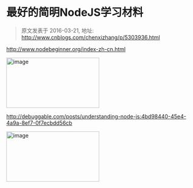 # 最好的简明NodeJS学习材料 
> 原文发表于 2016-03-21, 地址: http://www.cnblogs.com/chenxizhang/p/5303936.html 


<p><a title="http://www.nodebeginner.org/index-zh-cn.html" href="http://www.nodebeginner.org/index-zh-cn.html">http://www.nodebeginner.org/index-zh-cn.html</a></p> <p><a href="http://images2015.cnblogs.com/blog/9072/201603/9072-20160321214151042-1155246839.png"><img title="image" border="0" alt="image" src="http://images2015.cnblogs.com/blog/9072/201603/9072-20160321214152011-715631077.png" width="244" height="132"></a></p> <p><a title="http://debuggable.com/posts/understanding-node-js:4bd98440-45e4-4a9a-8ef7-0f7ecbdd56cb" href="http://debuggable.com/posts/understanding-node-js:4bd98440-45e4-4a9a-8ef7-0f7ecbdd56cb">http://debuggable.com/posts/understanding-node-js:4bd98440-45e4-4a9a-8ef7-0f7ecbdd56cb</a></p> <p><a href="http://images2015.cnblogs.com/blog/9072/201603/9072-20160321214155636-328316580.png"><img title="image" border="0" alt="image" src="http://images2015.cnblogs.com/blog/9072/201603/9072-20160321214157011-1917025090.png" width="244" height="132"></a></p>